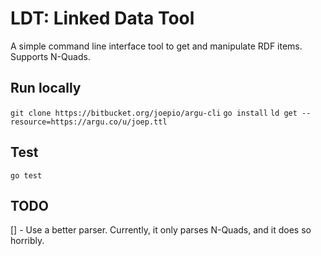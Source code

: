 # LDT: Linked Data Tool

A simple command line interface tool to get and manipulate RDF items.
Supports N-Quads.

## Run locally

`git clone https://bitbucket.org/joepio/argu-cli`
`go install`
`ld get --resource=https://argu.co/u/joep.ttl`

## Test

`go test`

## TODO

[] - Use a better parser. Currently, it only parses N-Quads, and it does so horribly.
